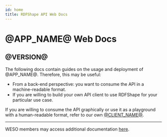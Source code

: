 ```yaml
---
id: home
title: RDFShape API Web Docs
---
```


# @APP_NAME@ Web Docs

## @VERSION@

The following docs contain guides on the usage and deployment of @APP_NAME@. Therefore, this may be useful:

- From a back-end perspective: you want to consume the API in a machine-readable format.
- If you are willing to build your own API client to use RDFShape for your particular use case.

If you are willing to consume the API graphically or use it as a playground with a human-readable format, refer to our
own [@CLIENT_NAME@](@CLIENT_REPO@).

---

WESO members may access additional documentation [here](@WESOLOCAL_URL@).